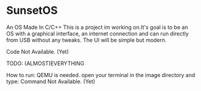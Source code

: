 # SunsetOS
An OS Made In C/C++
This is a project im working on.It's goal is to be an OS with a graphical interface, an internet connection and can run directly from USB without any tweaks.
The UI will be simple but modern.

Code Not Available. (Yet)


TODO:
(ALMOST)EVERYTHING



How to run:
QEMU is needed.
open your terminal in the image directory and type:
Command Not Available. (Yet)

